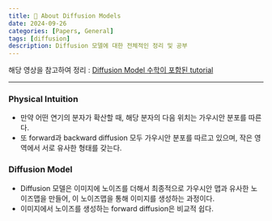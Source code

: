 ```yaml
---
title: 🎈 About Diffusion Models
date: 2024-09-26
categories: [Papers, General]
tags: [diffusion]
description: Diffusion 모델에 대한 전체적인 정리 및 공부
---
```


해당 영상을 참고하여 정리 : [Diffusion Model 수학이 포함된 tutorial](https://www.youtube.com/watch?v=uFoGaIVHfoE)

---

### Physical Intuition

- 만약 어떤 연기의 분자가 확산할 때, 해당 분자의 다음 위치는 가우시안 분포를 따른다.
- 또 forward과 backward diffusion 모두 가우시안 분포를 따르고 있으며, 작은 영역에서 서로 유사한 형태를 갖는다. 



### Diffusion Model

- Diffusion 모델은 이미지에 노이즈를 더해서 최종적으로 가우시안 맵과 유사한 노이즈맵을 만들어, 이 노이즈맵을 통해 이미지를 생성하는 과정이다.
- 이미지에서 노이즈를 생성하는 forward diffusion은 비교적 쉽다. 
